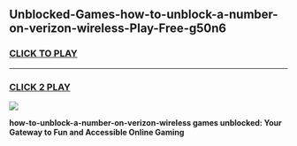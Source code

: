 
## Unblocked-Games-how-to-unblock-a-number-on-verizon-wireless-Play-Free-g50n6
<h3>
<a href="https://premium76.site?title=how-to-unblock-a-number-on-verizon-wireless&ref=18A1">CLICK TO PLAY</a></h3>
<hr>

<h3>
<a href="https://premium76.site?title=how-to-unblock-a-number-on-verizon-wireless&ref=18A1">CLICK 2 PLAY</a>
  
</h3>

<a href="https://premium76.site?title=how-to-unblock-a-number-on-verizon-wireless&ref=18A1"><img src="https://clearcache.store/games.png"></a>


**how-to-unblock-a-number-on-verizon-wireless games unblocked: Your Gateway to Fun and Accessible Online Gaming**
